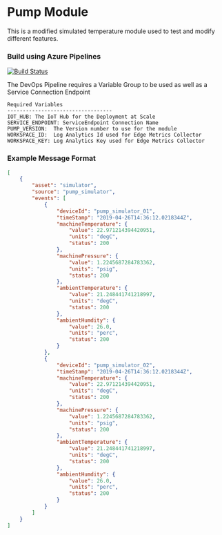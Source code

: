 # Pump Module

This is a modified simulated temperature module used to test and modify different features.

### Build using Azure Pipelines

[![Build Status](https://dascholl.visualstudio.com/IoT/_apis/build/status/danielscholl.iot-module-pump-core?branchName=master)](https://dascholl.visualstudio.com/IoT/_build/latest?definitionId=57&branchName=master)

The DevOps Pipeline requires a Variable Group to be used as well as a Service Connection Endpoint

```
Required Variables
----------------------------------
IOT_HUB: The IoT Hub for the Deployment at Scale
SERVICE_ENDPOINT: ServiceEndpoint Connection Name
PUMP_VERSION:  The Version number to use for the module
WORKSPACE_ID:  Log Analytics Id used for Edge Metrics Collector
WORKSPACE_KEY: Log Analytics Key used for Edge Metrics Collector
```

### Example Message Format

```json
[
    {
        "asset": "simulator",
        "source": "pump_simulator",
        "events": [
            {
                "deviceId": "pump_simulator_01",
                "timeStamp": "2019-04-26T14:36:12.0218344Z",
                "machineTemperature": {
                    "value": 22.971214394420951,
                    "units": "degC",
                    "status": 200
                },
                "machinePressure": {
                    "value": 1.2245687284783362,
                    "units": "psig",
                    "status": 200
                },
                "ambientTemperature": {
                    "value": 21.248441741218997,
                    "units": "degC",
                    "status": 200
                },
                "ambientHumdity": {
                    "value": 26.0,
                    "units": "perc",
                    "status": 200
                }
            },
            {
                "deviceId": "pump_simulator_02",
                "timeStamp": "2019-04-26T14:36:12.0218344Z",
                "machineTemperature": {
                    "value": 22.971214394420951,
                    "units": "degC",
                    "status": 200
                },
                "machinePressure": {
                    "value": 1.2245687284783362,
                    "units": "psig",
                    "status": 200
                },
                "ambientTemperature": {
                    "value": 21.248441741218997,
                    "units": "degC",
                    "status": 200
                },
                "ambientHumdity": {
                    "value": 26.0,
                    "units": "perc",
                    "status": 200
                }
            }
        ]
    }
]
```